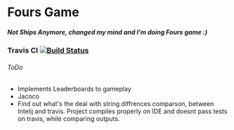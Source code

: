 # Fours Game
##### Not Ships Anymore, changed my mind and I'm doing Fours game :) 
### Travis CI                  [![Build Status](https://travis-ci.com/glonpl/Ships.svg?token=LpuJyLDJhg3xqjKJ2jBB&branch=master)](https://travis-ci.com/glonpl/Ships)


###### ToDo
* Implements Leaderboards to gameplay
* Jacoco
* Find out what's the deal with string diffrences comparson, between Intelij and travis. Project compiles properly on IDE and doesnt pass tests on travis, while comparing outputs.
